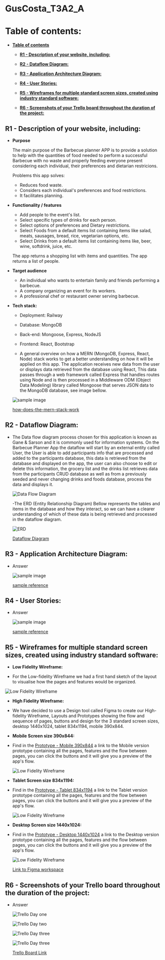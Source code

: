# **GusCosta_T3A2_A**

# **Table of contents:**

- [**Table of contents**](#table-of-contents)
    - [**R1 - Description of your website, including:**](#r1---description-of-your-website-including)

    - [**R2 - Dataflow Diagram:**](#r2---dataflow-diagram)

    - [**R3 - Application Architecture Diagram:**](#r3---application-architecture-diagram)

    - [**R4 - User Stories:**](#r4---user-stories)

    - [**R5 - Wireframes for multiple standard screen sizes, created using industry standard software:**](#r5---wireframes-for-multiple-standard-screen-sizes-created-using-industry-standard-software)

    - [**R6 - Screenshots of your Trello board throughout the duration of the project:**](#r6---screenshots-of-your-trello-board-throughout-the-duration-of-the-project)


## **R1 - Description of your website, including:**
- **Purpose**
    
    The main purpose of the Barbecue planner APP is to provide a solution to help with the quantities of food needed to perform a successful Barbecue with no waste and properly feeding everyone present considering each individual, their preferences and dietarian restricions.
    
    Problems this app solves:
    - Reduces food waste.
    - Considers each individual's preferences and food restrictions.
    - It facilitates planning.

- **Functionality / features**
    - Add people to the event's list.
    - Select specific types of drinks for each person.
    - Select options of preferences and Dietary restrictions.
    - Select Foods from a default items list containing items like salad, meats,  sausages, bread, rice, vegetarian options, etc.
    - Select Drinks from a default items list containing items like, beer, wine, softdrink, juice, etc.

    The app returns a shopping list with items and quantities.
    The app returns a list of people.

- **Target audience**

    - An individual who wants to entertain family and friends performing a barbecue.
    - A company organizing an event for its workers.
    - A professional chef or restaurant owner serving barbecue.

- **Tech stack:**
    - Deployment: Railway
    - Database: MongoDB
    - Back-end: Mongoose, Express, NodeJS
    - Frontend: React, Bootstrap
    
    - A general overview on how a MERN (MongoDB, Express, React, Node) stack works to get a better understanding on how it will be applied on this app. The application receives new data from the user or displays data retrieved from the database using React, This data passes through a web framework called Express that handles routes using Node and is then processed in a Middleware ODM (Object Data Modeling) library called Mongoose that serves JSON data to the MongoDB database, see image bellow.
    
    ![sample image](./images/R2_Dataflow_Diagram.png)

    [how-does-the-mern-stack-work](https://www.bocasay.com/how-does-the-mern-stack-work/)
    

## **R2 - Dataflow Diagram:**

- The Data flow diagram process chosen for this application is known as Gane & Sarson and it is commonly used for information systems. On the Barbecue Planner App the dataflow will start by an external entity called User, the User is able to add participants info that are processed and added to the participants database, this data is retrieved from the database and displayed on the app, the user can also choose to edit or delete this information, the grocery list and the drinks list retrieves data from the participants CRUD database as well as from a previously seeded and never changing drinks and foods database, process the data and displays it.

    ![Data Flow Diagram](./images/Data_flow_diagram_v2.svg)

    -The ERD (Entity Relationship Diagram) Bellow represents the tables and items in the database and how they interact, so we can have a clearer understanding of which of these data is being retrieved and processed in the dataflow diagram. 

    ![ERD](./images/ERD_BBQ_app.svg)

    

    [Dataflow Diagram](https://www.lucidchart.com/pages/data-flow-diagram/how-to-make-a-dfd)

## **R3 - Application Architecture Diagram:**

- Answer


    ![sample image](./images/sample.png)

    [sample reference](referenceURL)

## **R4 - User Stories:**

- Answer


    ![sample image](./images/sample.png)

    [sample reference](referenceURL)

## **R5 - Wireframes for multiple standard screen sizes, created using industry standard software:**

- **Low Fidelity Wireframe:**

- For the Low-fidelity Wireframe we had a first hand sketch of the layout to visualise how the pages and features would be organized.

![Low Fidelity Wireframe](./images/low_fidelity_Wireframe.jpg)

- **High Fidelity Wireframe:**

- We have decided to use a Design tool called Figma to create our High-fidelity Wireframe, Layouts and Prototypes showing the flow and sequence of pages, buttons and design for the 3 standard screen sizes, desktop 1440x1024, tablet 834x1194, mobile 390x844.

- **Mobile Screen size 390x844:**

- Find in the [Prototype - Mobile 390x844](https://www.figma.com/proto/8UKOCYP5rP6o3uEvtZ8zN7/T3A2-A---Wireframe?node-id=20%3A1551&scaling=scale-down&page-id=20%3A1307&starting-point-node-id=20%3A1551) a link to the Mobile version prototype containing all the pages, features and the flow between pages, you can click the buttons and it will give you a preview of the app's flow.

    ![Low Fidelity Wireframe](./images/mobile.jpg)

- **Tablet Screen size 834x1194:**

- Find in the [Prototype - Tablet 834x1194](https://www.figma.com/proto/8UKOCYP5rP6o3uEvtZ8zN7/T3A2-A---Wireframe?node-id=20%3A1821&scaling=scale-down&page-id=20%3A1306&starting-point-node-id=20%3A1821) a link to the Tablet version prototype containing all the pages, features and the flow between pages, you can click the buttons and it will give you a preview of the app's flow.

    ![Low Fidelity Wireframe](./images/tablet.jpg)

- **Desktop Screen size 1440x1024:**

- Find in the [Prototype - Desktop 1440x1024](https://www.figma.com/proto/8UKOCYP5rP6o3uEvtZ8zN7/T3A2-A---Wireframe?node-id=20%3A2089&scaling=scale-down&page-id=20%3A1305&starting-point-node-id=20%3A2089) a link to the Desktop version prototype containing all the pages, features and the flow between pages, you can click the buttons and it will give you a preview of the app's flow.

    ![Low Fidelity Wireframe](./images/desktop.jpg)    

    [Link to Figma workspace](https://www.figma.com/file/8UKOCYP5rP6o3uEvtZ8zN7/T3A2-A---Wireframe?node-id=0%3A1&t=YRxZrLkM0EeHI3zH-1)

## **R6 - Screenshots of your Trello board throughout the duration of the project:**

- Answer



    ![Trello Day one](./images/001_Trello.jpg)

    ![Trello Day two](./images/002_Trello.jpg)

    ![Trello Day three](./images/003_Trello.jpg)

    ![Trello Day three](./images/004_Trello.jpg)

    [Trello Board Link](https://trello.com/b/rLoXMfdJ/t3a2-a)
    